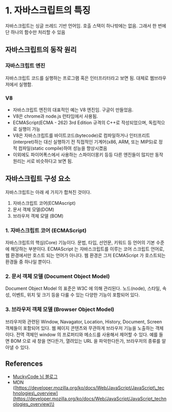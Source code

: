 # 1. 자바스크립트의 특징

자바스크립트는 싱글 쓰레드 기반 언어임. 호출 스택이 하나밖에는 없음. 그래서 한 번에 단 하나의 함수만 처리할 수 있음

## 자바스크립트의 동작 원리

### 자바스크립트 엔진

자바스크립트 코드를 실행하는 프로그램 혹은 인터프리터라고 보면 됨. 대체로 웹브라우저에서 실행함.

### V8

* 자바스크립트 엔진의 대표적인 예는 V8 엔진임.  구글이 만들었음.
* V8은 chrome과 node.js 런타임에서 사용됨. 
* ECMAScript\(ECMA - 262\) 3rd Edition 규격의 C++로 작성되었으며, 독립적으로 실행이 가능
* V8은 자바스크립트를 바이트코드\(bytecode\)로 컴파일하거나 인터프리트\(interpret\)하는 대신 실행하기 전 직접적인 기계어\(x86, ARM, 또는 MIPS\)로 정적 컴파일\(static compile\)하여 성능을 향상시켰음
* 이외에도 파이어폭스에서 사용하는 스파이더몽키 등등 다른 엔진들이 많지만 동작 원리는 서로 비슷하다고 보면 됨.

## 자바스크립트 구성 요소

자바스크립트는 아래 세 가지가 합쳐진 것이다.

1. 자바스크립트 코어\(ECMAscript\)
2. 문서 객체 모델\(DOM\)
3. 브라우저 객체 모델 \(BOM\)

### 1. 자바스크립트 코어 \(ECMAScript\)

자바스크립트의 핵심\(Core\) 기능이다. 문법, 타입, 선언문, 키워드 등 언어의 기본 수준에 해당하는 부분이다. ECMAScript 는 자바스크립트를 이루는 코어 스크립트 언어로, 웹 환경에서만 호스트 되는 언어가 아니다. 웹 환경은 그저 ECMAScript 가 호스트되는 환경들 중 하나일 뿐이다.

### 2. 문서 객체 모델 \(Document Object Model\)

Document Object Model 의 표준은 W3C 에 의해 관리된다. 노드\(node\), 스타일, 속성, 이벤트, 위치 및 크기 등을 다룰 수 있는 다양한 기능이 포함되어 있다.

### 3. 브라우저 객체 모델 \(Browser Object Model\)

브라우저와 관련된 Window, Navagator, Location, History, Document, Screen 객체들이 포함되어 있다. 웹 페이지 콘텐츠와 무관하게 브라우저 기능을 노출하는 객체이다. 전역 객체인 window 의 프로퍼티와 메소드를 사용해서 제어할 수 있다. 예를 들면 BOM 으로 새 창을 연다든가, 열려있는 URL 을 파악한다든가, 브라우저의 종류를 알아낼 수 있다.

## References

* [MuckyCode 님 블로그](https://muckycode.blogspot.com/2015/01/javascript.html)
* MDN \([https://developer.mozilla.org/ko/docs/Web/JavaScript/JavaScript\_technologies\_overview](https://developer.mozilla.org/ko/docs/Web/JavaScript/JavaScript_technologies_overview)\)

